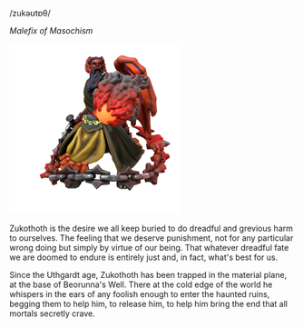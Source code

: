 /zukəʊtɒθ/

_Malefix of Masochism_

![](../../../_assets/cosmology/daemons/zukothoth.png)

Zukothoth is the desire we all keep buried to do dreadful and grevious harm to ourselves. The feeling that we deserve punishment, not for any particular wrong doing but simply by virtue of our being. That whatever dreadful fate we are doomed to endure is entirely just and, in fact, what's best for us.

Since the Uthgardt age, Zukothoth has been trapped in the material plane, at the base of Beorunna's Well. There at the cold edge of the world he whispers in the ears of any foolish enough to enter the haunted ruins, begging them to help him, to release him, to help him bring the end that all mortals secretly crave.